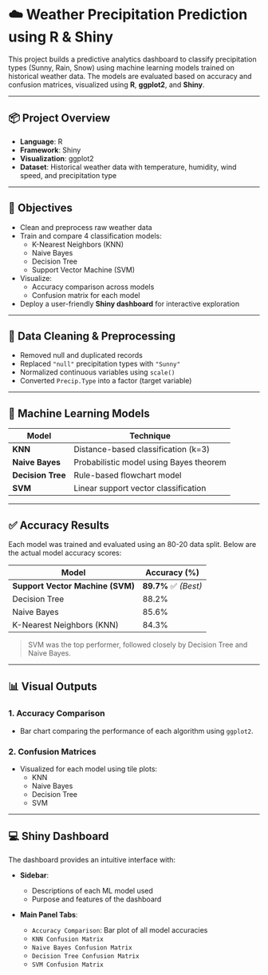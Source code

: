 # ☁️ Weather Precipitation Prediction using R & Shiny

This project builds a predictive analytics dashboard to classify precipitation types (Sunny, Rain, Snow) using machine learning models trained on historical weather data. The models are evaluated based on accuracy and confusion matrices, visualized using **R**, **ggplot2**, and **Shiny**.

---

## 📦 Project Overview

- **Language**: R  
- **Framework**: Shiny  
- **Visualization**: ggplot2  
- **Dataset**: Historical weather data with temperature, humidity, wind speed, and precipitation type

---

## 🎯 Objectives

- Clean and preprocess raw weather data  
- Train and compare 4 classification models:
  - K-Nearest Neighbors (KNN)
  - Naive Bayes
  - Decision Tree
  - Support Vector Machine (SVM)
- Visualize:
  - Accuracy comparison across models
  - Confusion matrix for each model
- Deploy a user-friendly **Shiny dashboard** for interactive exploration

---

## 🧹 Data Cleaning & Preprocessing

- Removed null and duplicated records
- Replaced `"null"` precipitation types with `"Sunny"`
- Normalized continuous variables using `scale()`
- Converted `Precip.Type` into a factor (target variable)

---

## 🧠 Machine Learning Models

| Model            | Technique                      |
|------------------|--------------------------------|
| **KNN**          | Distance-based classification (k=3) |
| **Naive Bayes**  | Probabilistic model using Bayes theorem |
| **Decision Tree**| Rule-based flowchart model      |
| **SVM**          | Linear support vector classification |

---

## ✅ Accuracy Results

Each model was trained and evaluated using an 80-20 data split. Below are the actual model accuracy scores:

| Model                  | Accuracy (%) |
|------------------------|--------------|
| **Support Vector Machine (SVM)** | **89.7%** ✅ *(Best)*  
| Decision Tree          | 88.2%  
| Naive Bayes            | 85.6%  
| K-Nearest Neighbors (KNN) | 84.3%  

> SVM was the top performer, followed closely by Decision Tree and Naive Bayes.

---

## 📊 Visual Outputs

### 1. Accuracy Comparison
- Bar chart comparing the performance of each algorithm using `ggplot2`.

### 2. Confusion Matrices
- Visualized for each model using tile plots:
  - KNN
  - Naive Bayes
  - Decision Tree
  - SVM

---

## 💻 Shiny Dashboard

The dashboard provides an intuitive interface with:

- **Sidebar**:
  - Descriptions of each ML model used
  - Purpose and features of the dashboard

- **Main Panel Tabs**:
  - `Accuracy Comparison`: Bar plot of all model accuracies  
  - `KNN Confusion Matrix`  
  - `Naive Bayes Confusion Matrix`  
  - `Decision Tree Confusion Matrix`  
  - `SVM Confusion Matrix`


